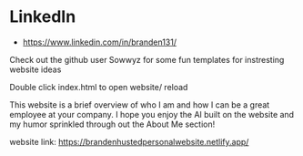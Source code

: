 


# LinkedIn
- https://www.linkedin.com/in/branden131/

Check out the github user Sowwyz for some fun templates for instresting website ideas

Double click index.html to open website/ reload

This website is a brief overview of who I am and how I can be a great employee at your company.
I hope you enjoy the AI built on the website and my humor sprinkled through out the About Me section!

website link:
https://brandenhustedpersonalwebsite.netlify.app/






